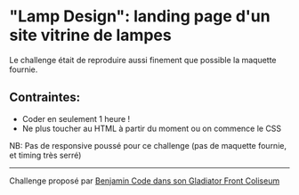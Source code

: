# "Lamp Design": landing page d'un site vitrine de lampes

Le challenge était de reproduire aussi finement que possible la maquette fournie.  

## Contraintes:
- Coder en seulement 1 heure !  
- Ne plus toucher au HTML à partir du moment ou on commence le CSS

NB: Pas de responsive poussé pour ce challenge (pas de maquette fournie, et timing très serré)  

-----

Challenge proposé par [Benjamin Code dans son Gladiator Front Coliseum](https://youtu.be/EOD9nVrrNr8)
